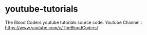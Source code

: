 # youtube-tutorials
The Blood Coders youtube tutorials source code.
Youtube Channel : https://www.youtube.com/c/TheBloodCoders/
